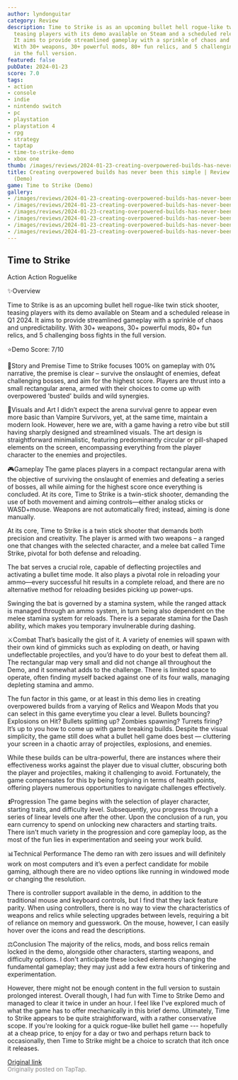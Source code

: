 ```yaml
---
author: lyndonguitar
category: Review
description: Time to Strike is as an upcoming bullet hell rogue-like twin stick shooter,
  teasing players with its demo available on Steam and a scheduled release in Q1 2024.
  It aims to provide streamlined gameplay with a sprinkle of chaos and unpredictability.
  With 30+ weapons, 30+ powerful mods, 80+ fun relics, and 5 challenging boss fights
  in the full version.
featured: false
pubDate: 2024-01-23
score: 7.0
tags:
- action
- console
- indie
- nintendo switch
- pc
- playstation
- playstation 4
- rpg
- strategy
- taptap
- time-to-strike-demo
- xbox one
thumb: /images/reviews/2024-01-23-creating-overpowered-builds-has-never-been-this-simple--review---time-to-strike-demo-0.avif
title: Creating overpowered builds has never been this simple | Review - Time to Strike
  (Demo)
game: Time to Strike (Demo)
gallery:
- /images/reviews/2024-01-23-creating-overpowered-builds-has-never-been-this-simple--review---time-to-strike-demo-0.avif
- /images/reviews/2024-01-23-creating-overpowered-builds-has-never-been-this-simple--review---time-to-strike-demo-1.avif
- /images/reviews/2024-01-23-creating-overpowered-builds-has-never-been-this-simple--review---time-to-strike-demo-2.avif
- /images/reviews/2024-01-23-creating-overpowered-builds-has-never-been-this-simple--review---time-to-strike-demo-3.avif
- /images/reviews/2024-01-23-creating-overpowered-builds-has-never-been-this-simple--review---time-to-strike-demo-4.avif
- /images/reviews/2024-01-23-creating-overpowered-builds-has-never-been-this-simple--review---time-to-strike-demo-5.avif
---
```

Time to Strike
--
Action
Action Roguelike

✨Overview

Time to Strike is as an upcoming bullet hell rogue-like twin stick shooter, teasing players with its demo available on Steam and a scheduled release in Q1 2024. It aims to provide streamlined gameplay with a sprinkle of chaos and unpredictability. With 30+ weapons, 30+ powerful mods, 80+ fun relics, and 5 challenging boss fights in the full version.

⭐️Demo Score: 7/10

📖Story and Premise
Time to Strike focuses 100% on gameplay with 0% narrative, the premise is clear – survive the onslaught of enemies, defeat challenging bosses, and aim for the highest score. Players are thrust into a small rectangular arena, armed with their choices to come up with overpowered 'busted' builds and wild synergies.

🎨Visuals and Art
I didn’t expect the arena survival genre to appear even more basic than Vampire Survivors, yet, at the same time, maintain a modern look. However, here we are, with a game having a retro vibe but still having sharply designed and streamlined visuals. The art design is straightforward minimalistic, featuring predominantly circular or pill-shaped elements on the screen, encompassing everything from the player character to the enemies and projectiles.

🎮Gameplay
The game places players in a compact rectangular arena with the objective of surviving the onslaught of enemies and defeating a series of bosses, all while aiming for the highest score once everything is concluded. At its core, Time to Strike is a twin-stick shooter, demanding the use of both movement and aiming controls—either analog sticks or WASD+mouse. Weapons are not automatically fired; instead, aiming is done manually.

At its core, Time to Strike is a twin stick shooter that demands both precision and creativity. The player is armed with two weapons – a ranged one that changes with the selected character, and a melee bat called Time Strike, pivotal for both defense and reloading.

The bat serves a crucial role, capable of deflecting projectiles and activating a bullet time mode. It also plays a pivotal role in reloading your ammo—every successful hit results in a complete reload, and there are no alternative method for reloading besides picking up power-ups.

Swinging the bat is governed by a stamina system, while the ranged attack is managed through an ammo system, in turn being also dependent on the melee stamina system for reloads. There is a separate stamina for the Dash ability, which makes you temporary invulnerable during dashing.

⚔️Combat
That’s basically the gist of it. A variety of enemies will spawn with their own kind of gimmicks such as exploding on death, or having undeflectable projectiles, and you’d have to do your best to defeat them all. The rectangular map very small and did not change all throughout the Demo, and it somewhat adds to the challenge.  There is limited space to operate, often finding myself backed against one of its four walls, managing depleting stamina and ammo.

The fun factor in this game, or at least in this demo lies in creating overpowered builds from a varying of Relics and Weapon Mods that you can select in this game everytime you clear a level. Bullets bouncing? Explosions on Hit? Bullets splitting up? Zombies spawning? Turrets firing? It’s up to you how to come up with game breaking builds. Despite the visual simplicity, the game still does what a bullet hell game does best — cluttering your screen in a chaotic array of projectiles, explosions, and enemies.

While these builds can be ultra-powerful, there are instances where their effectiveness works against the player due to visual clutter, obscuring both the player and projectiles, making it challenging to avoid. Fortunately, the game compensates for this by being forgiving in terms of health points, offering players numerous opportunities to navigate challenges effectively.

⏫Progression
The game begins with the selection of player character, starting traits, and difficulty level. Subsequently, you progress through a series of linear levels one after the other. Upon the conclusion of a run, you earn currency to spend on unlocking new characters and starting traits. There isn't much variety in the progression and core gameplay loop, as the most of the fun lies in experimentation and seeing your work build.

📊Technical Performance
The demo ran with zero issues and will definitely work on most computers and it’s even a perfect candidate for mobile gaming, although there are no video options like running in windowed mode or changing the resolution.

There is controller support available in the demo, in addition to the traditional mouse and keyboard controls, but I find that they lack feature parity. When using controllers, there is no way to view the characteristics of weapons and relics while selecting upgrades between levels, requiring a bit of reliance on memory and guesswork. On the mouse, however, I can easily hover over the icons and read the descriptions.

⚖️Conclusion
The majority of the relics, mods, and boss relics remain locked in the demo, alongside other characters, starting weapons, and difficulty options. I don't anticipate these locked elements changing the fundamental gameplay; they may just add a few extra hours of tinkering and experimentation.

However, there might not be enough content in the full version to sustain prolonged interest. Overall though, I had fun with Time to Strike Demo and managed to clear it twice in under an hour. I feel like I've explored much of what the game has to offer mechanically in this brief demo. Ultimately, Time to Strike appears to be quite straightforward, with a rather conservative scope. If you're looking for a quick rogue-like bullet hell game --- hopefully at a cheap price, to enjoy for a day or two and perhaps return back to occasionally, then Time to Strike might be a choice to scratch that itch once it releases.

[Original link](https://www.taptap.io/post/6857769)<br><span style="font-size: 0.95em; color: #888;">Originally posted on TapTap.</span>